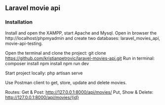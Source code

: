 ## Laravel movie api

### Installation

Install and open the XAMPP, start Apache and Mysql.
Open in browser the http://localhost/phpmyadmin and create two databases: laravel_movies_api, movie-api-testing.

Open the terminal and clone the project: git clone https://github.com/kristianpetrovic/laravel-movies-api.git
Run in terminal:
composer install
npm install
npm run dev

Start project locally: php artisan serve

Use Postman client to get, store, update and delete movies.

Routes:
Get & Post: http://127.0.0.1:8000/api/movies/
Put, Show & Delete: http://127.0.0.1:8000/api/movies/{id}
